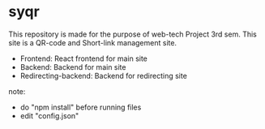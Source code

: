 # syqr
This repository is made for the purpose of web-tech Project 3rd sem. This site is a QR-code and Short-link management site.

+ Frontend: React frontend for main site
+ Backend: Backend for main site
+ Redirecting-backend: Backend for redirecting site

note:
+ do "npm install" before running files
+ edit "config.json"
